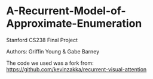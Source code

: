 # A-Recurrent-Model-of-Approximate-Enumeration
Stanford CS238 Final Project

Authors: Griffin Young & Gabe Barney

The code we used was a fork from:
https://github.com/kevinzakka/recurrent-visual-attention
